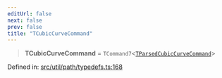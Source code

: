 ```yaml
---
editUrl: false
next: false
prev: false
title: "TCubicCurveCommand"
---
```


> **TCubicCurveCommand** = `TCommand7`\<[`TParsedCubicCurveCommand`](/api/type-aliases/tparsedcubiccurvecommand/)\>

Defined in: [src/util/path/typedefs.ts:168](https://github.com/fabricjs/fabric.js/blob/9a792f4b7b8031f02ec7ea4ce8c99f810e45cfec/src/util/path/typedefs.ts#L168)
